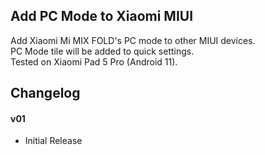 ## Add PC Mode to Xiaomi MIUI

Add Xiaomi Mi MIX FOLD's PC mode to other MIUI devices.  
PC Mode tile will be added to quick settings.  
Tested on Xiaomi Pad 5 Pro (Android 11).  

## Changelog

#### v01
* Initial Release
